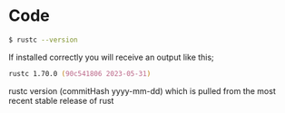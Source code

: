 

# Code 

```zsh
$ rustc --version
```

If installed correctly you will receive an output like this;

```zsh
rustc 1.70.0 (90c541806 2023-05-31)
```

rustc version (commitHash yyyy-mm-dd) which is pulled from the most recent stable release of rust 